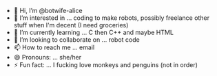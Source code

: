 - 👋 Hi, I’m @botwife-alice
- 👀 I’m interested in ... coding to make robots, possibly freelance other stuff when I'm decent (I need groceries) 
- 🌱 I’m currently learning ... C then C++ and maybe HTML
- 💞️ I’m looking to collaborate on ... robot code 
- 📫 How to reach me ... email
- 😄 Pronouns: ... she/her
- ⚡ Fun fact: ... I fucking love monkeys and penguins (not in order)

<!---
botwife-alice/botwife-alice is a ✨ special ✨ repository because its `README.md` (this file) appears on your GitHub profile.
You can click the Preview link to take a look at your changes.
--->
